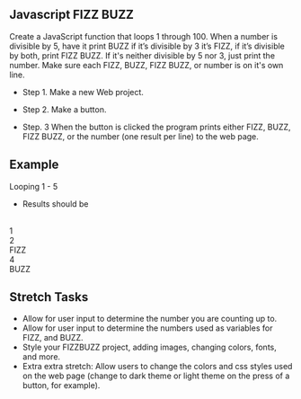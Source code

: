
## Javascript FIZZ BUZZ

Create a JavaScript function that loops 1 through 100. When a number is divisible by 5, have it print BUZZ if it’s divisible by 3 it’s FIZZ, if it’s divisible by both, print FIZZ BUZZ. If it's neither divisible by 5 nor 3, just print the number. Make sure each FIZZ, BUZZ, FIZZ BUZZ, or number is on it's own line.   

* Step 1. 
Make a new Web project. 

* Step 2.
Make a button. 

* Step. 3
 When the button is clicked the program prints either FIZZ, BUZZ, FIZZ BUZZ, or the number (one result per line) to the web page. 

## Example 
Looping 1 - 5
* Results should be
<br/>
1<br/>2<br/>FIZZ<br/>4<br/>BUZZ


## Stretch Tasks
* Allow for user input to determine the number you are counting up to.<br/>
* Allow for user input to determine the numbers used as variables for FIZZ, and BUZZ.<br/> 
* Style your FIZZBUZZ project, adding images, changing colors, fonts, and more.<br/>
* Extra extra stretch: Allow users to change the colors and css styles used on the web page (change to dark theme or light theme on the press of a button, for example).
